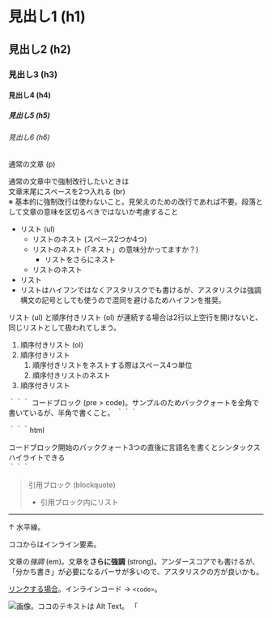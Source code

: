 # 見出し1 (h1)

## 見出し2 (h2)

### 見出し3 (h3)

#### 見出し4 (h4)

##### 見出し5 (h5)

###### 見出し6 (h6)

通常の文章 (p)

通常の文章中で強制改行したいときは  
文章末尾にスペースを2つ入れる (br)  
※ 基本的に強制改行は使わないこと。見栄えのための改行であれば不要。段落として文章の意味を区切るべきではないか考慮すること

- リスト (ul)
  - リストのネスト (スペース2つか4つ)
  - リストのネスト (「ネスト」の意味分かってますか？)
    - リストをさらにネスト
  - リストのネスト
- リスト
- リストはハイフンではなくアスタリスクでも書けるが、アスタリスクは強調構文の記号としても使うので混同を避けるためハイフンを推奨。

リスト (ul) と順序付きリスト (ol) が連続する場合は2行以上空行を開けないと、同じリストとして扱われてしまう。

1. 順序付きリスト (ol)
2. 順序付きリスト
    1. 順序付きリストをネストする際はスペース4つ単位
    2. 順序付きリストのネスト
3. 順序付きリスト

｀｀｀
コードブロック (pre > code)。サンプルのためバッククォートを全角で書いているが、半角で書くこと。
｀｀｀

｀｀｀html
<div>
  <span>コードブロック開始のバッククォート3つの直後に言語名を書くとシンタックスハイライトできる</span>
</div>
｀｀｀

> 引用ブロック (blockquote)
> 
> - 引用ブロック内にリスト

---

↑ 水平線。

ココからはインライン要素。

文章の*強調* (em)。文章を**さらに強調** (strong)。アンダースコアでも書けるが、「分かち書き」が必要になるパーサが多いので、アスタリスクの方が良いかも。

[リンクする場合](http://example.com/)。インラインコード → `<code>`。

![画像。ココのテキストは Alt Text。](http://example.com/example.gif)
「
